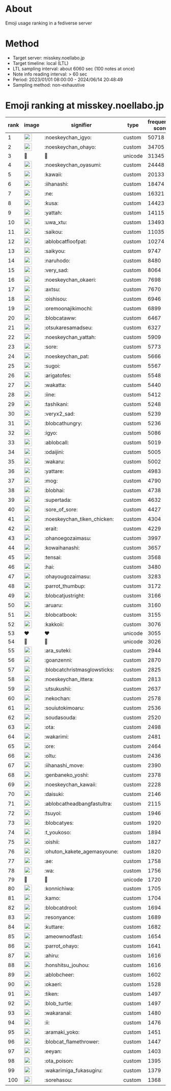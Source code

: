 # About
Emoji usage ranking in a fediverse server

# Method
- Target server: misskey.noellabo.jp
- Target timeline: local (LTL)
- LTL sampling interval: about 6060 sec (100 notes at once)
- Note info reading interval: > 60 sec
- Period: 2023/01/01 08:00:00 - 2024/06/14 20:48:49 
- Sampling method: non-exhaustive

# Emoji ranking at misskey.noellabo.jp

|rank|image|signifier|type|frequency score|
|----|----|----|----|----|
|1|<img height="24" src="https://misskey.noellabo.jp/emoji/noeskeychan_igyo.webp">|:noeskeychan_igyo:|custom|50718|
|2|<img height="24" src="https://misskey.noellabo.jp/emoji/noeskeychan_ohayo.webp">|:noeskeychan_ohayo:|custom|34705|
|3|🎉|🎉|unicode|31345|
|4|<img height="24" src="https://misskey.noellabo.jp/emoji/noeskeychan_oyasumi.webp">|:noeskeychan_oyasumi:|custom|24448|
|5|<img height="24" src="https://misskey.noellabo.jp/emoji/kawaii.webp">|:kawaii:|custom|20133|
|6|<img height="24" src="https://misskey.noellabo.jp/emoji/iihanashi.webp">|:iihanashi:|custom|18474|
|7|<img height="24" src="https://misskey.noellabo.jp/emoji/ne.webp">|:ne:|custom|16321|
|8|<img height="24" src="https://misskey.noellabo.jp/emoji/kusa.webp">|:kusa:|custom|14423|
|9|<img height="24" src="https://misskey.noellabo.jp/emoji/yattah.webp">|:yattah:|custom|14115|
|10|<img height="24" src="https://misskey.noellabo.jp/emoji/uwa_xtu.webp">|:uwa_xtu:|custom|13493|
|11|<img height="24" src="https://misskey.noellabo.jp/emoji/saikou.webp">|:saikou:|custom|11035|
|12|<img height="24" src="https://misskey.noellabo.jp/emoji/ablobcatfloofpat.webp">|:ablobcatfloofpat:|custom|10274|
|13|<img height="24" src="https://misskey.noellabo.jp/emoji/saikyou.webp">|:saikyou:|custom|9747|
|14|<img height="24" src="https://misskey.noellabo.jp/emoji/naruhodo.webp">|:naruhodo:|custom|8480|
|15|<img height="24" src="https://misskey.noellabo.jp/emoji/very_sad.webp">|:very_sad:|custom|8064|
|16|<img height="24" src="https://misskey.noellabo.jp/emoji/noeskeychan_okaeri.webp">|:noeskeychan_okaeri:|custom|7698|
|17|<img height="24" src="https://misskey.noellabo.jp/emoji/axtsu.webp">|:axtsu:|custom|7670|
|18|<img height="24" src="https://misskey.noellabo.jp/emoji/oishisou.webp">|:oishisou:|custom|6946|
|19|<img height="24" src="https://misskey.noellabo.jp/emoji/oremoonajikimochi.webp">|:oremoonajikimochi:|custom|6899|
|20|<img height="24" src="https://misskey.noellabo.jp/emoji/blobcataww.webp">|:blobcataww:|custom|6467|
|21|<img height="24" src="https://misskey.noellabo.jp/emoji/otsukaresamadseu.webp">|:otsukaresamadseu:|custom|6327|
|22|<img height="24" src="https://misskey.noellabo.jp/emoji/noeskeychan_yattah.webp">|:noeskeychan_yattah:|custom|5909|
|23|<img height="24" src="https://misskey.noellabo.jp/emoji/sore.webp">|:sore:|custom|5773|
|24|<img height="24" src="https://misskey.noellabo.jp/emoji/noeskeychan_pat.webp">|:noeskeychan_pat:|custom|5666|
|25|<img height="24" src="https://misskey.noellabo.jp/emoji/sugoi.webp">|:sugoi:|custom|5567|
|26|<img height="24" src="https://misskey.noellabo.jp/emoji/arigatofes.webp">|:arigatofes:|custom|5548|
|27|<img height="24" src="https://misskey.noellabo.jp/emoji/wakatta.webp">|:wakatta:|custom|5440|
|28|<img height="24" src="https://misskey.noellabo.jp/emoji/iine.webp">|:iine:|custom|5412|
|29|<img height="24" src="https://misskey.noellabo.jp/emoji/tashikani.webp">|:tashikani:|custom|5248|
|30|<img height="24" src="https://misskey.noellabo.jp/emoji/veryx2_sad.webp">|:veryx2_sad:|custom|5239|
|31|<img height="24" src="https://misskey.noellabo.jp/emoji/blobcathungry.webp">|:blobcathungry:|custom|5236|
|32|<img height="24" src="https://misskey.noellabo.jp/emoji/igyo.webp">|:igyo:|custom|5086|
|33|<img height="24" src="https://misskey.noellabo.jp/emoji/ablobcall.webp">|:ablobcall:|custom|5019|
|34|<img height="24" src="https://misskey.noellabo.jp/emoji/odaijini.webp">|:odaijini:|custom|5005|
|35|<img height="24" src="https://misskey.noellabo.jp/emoji/wakaru.webp">|:wakaru:|custom|5002|
|36|<img height="24" src="https://misskey.noellabo.jp/emoji/yattare.webp">|:yattare:|custom|4983|
|37|<img height="24" src="https://misskey.noellabo.jp/emoji/mog.webp">|:mog:|custom|4790|
|38|<img height="24" src="https://misskey.noellabo.jp/emoji/blobhai.webp">|:blobhai:|custom|4738|
|39|<img height="24" src="https://misskey.noellabo.jp/emoji/supertada.webp">|:supertada:|custom|4632|
|40|<img height="24" src="https://misskey.noellabo.jp/emoji/sore_of_sore.webp">|:sore_of_sore:|custom|4427|
|41|<img height="24" src="https://misskey.noellabo.jp/emoji/noeskeychan_tiken_chicken.webp">|:noeskeychan_tiken_chicken:|custom|4304|
|42|<img height="24" src="https://misskey.noellabo.jp/emoji/erait.webp">|:erait:|custom|4229|
|43|<img height="24" src="https://misskey.noellabo.jp/emoji/ohanoegozaimasu.webp">|:ohanoegozaimasu:|custom|3997|
|44|<img height="24" src="https://misskey.noellabo.jp/emoji/kowaihanashi.webp">|:kowaihanashi:|custom|3657|
|45|<img height="24" src="https://misskey.noellabo.jp/emoji/tensai.webp">|:tensai:|custom|3568|
|46|<img height="24" src="https://misskey.noellabo.jp/emoji/hai.webp">|:hai:|custom|3480|
|47|<img height="24" src="https://misskey.noellabo.jp/emoji/ohayougozaimasu.webp">|:ohayougozaimasu:|custom|3283|
|48|<img height="24" src="https://misskey.noellabo.jp/emoji/parrot_thumbup.webp">|:parrot_thumbup:|custom|3172|
|49|<img height="24" src="https://misskey.noellabo.jp/emoji/blobcatjustright.webp">|:blobcatjustright:|custom|3166|
|50|<img height="24" src="https://misskey.noellabo.jp/emoji/aruaru.webp">|:aruaru:|custom|3160|
|51|<img height="24" src="https://misskey.noellabo.jp/emoji/blobcatbook.webp">|:blobcatbook:|custom|3155|
|52|<img height="24" src="https://misskey.noellabo.jp/emoji/kakkoii.webp">|:kakkoii:|custom|3076|
|53|❤|❤|unicode|3055|
|54|🍗|🍗|unicode|3026|
|55|<img height="24" src="https://misskey.noellabo.jp/emoji/ara_suteki.webp">|:ara_suteki:|custom|2944|
|56|<img height="24" src="https://misskey.noellabo.jp/emoji/goanzenni.webp">|:goanzenni:|custom|2870|
|57|<img height="24" src="https://misskey.noellabo.jp/emoji/blobcatchristmasglowsticks.webp">|:blobcatchristmasglowsticks:|custom|2825|
|58|<img height="24" src="https://misskey.noellabo.jp/emoji/noeskeychan_ittera.webp">|:noeskeychan_ittera:|custom|2813|
|59|<img height="24" src="https://misskey.noellabo.jp/emoji/utsukushii.webp">|:utsukushii:|custom|2637|
|60|<img height="24" src="https://misskey.noellabo.jp/emoji/nekochan.webp">|:nekochan:|custom|2578|
|61|<img height="24" src="https://misskey.noellabo.jp/emoji/souiutokimoaru.webp">|:souiutokimoaru:|custom|2536|
|62|<img height="24" src="https://misskey.noellabo.jp/emoji/soudasouda.webp">|:soudasouda:|custom|2520|
|63|<img height="24" src="https://misskey.noellabo.jp/emoji/ota.webp">|:ota:|custom|2498|
|64|<img height="24" src="https://misskey.noellabo.jp/emoji/wakarimi.webp">|:wakarimi:|custom|2481|
|65|<img height="24" src="https://misskey.noellabo.jp/emoji/ore.webp">|:ore:|custom|2464|
|66|<img height="24" src="https://misskey.noellabo.jp/emoji/oltu.webp">|:oltu:|custom|2436|
|67|<img height="24" src="https://misskey.noellabo.jp/emoji/iihanashi_move.webp">|:iihanashi_move:|custom|2390|
|68|<img height="24" src="https://misskey.noellabo.jp/emoji/genbaneko_yoshi.webp">|:genbaneko_yoshi:|custom|2378|
|69|<img height="24" src="https://misskey.noellabo.jp/emoji/noeskeychan_kawaii.webp">|:noeskeychan_kawaii:|custom|2228|
|70|<img height="24" src="https://misskey.noellabo.jp/emoji/daisuki.webp">|:daisuki:|custom|2146|
|71|<img height="24" src="https://misskey.noellabo.jp/emoji/ablobcatheadbangfastultra.webp">|:ablobcatheadbangfastultra:|custom|2115|
|72|<img height="24" src="https://misskey.noellabo.jp/emoji/tsuyoi.webp">|:tsuyoi:|custom|1946|
|73|<img height="24" src="https://misskey.noellabo.jp/emoji/blobcatyes.webp">|:blobcatyes:|custom|1920|
|74|<img height="24" src="https://misskey.noellabo.jp/emoji/t_youkoso.webp">|:t_youkoso:|custom|1894|
|75|<img height="24" src="https://misskey.noellabo.jp/emoji/oishii.webp">|:oishii:|custom|1827|
|76|<img height="24" src="https://misskey.noellabo.jp/emoji/ohuton_kakete_agemasyoune.webp">|:ohuton_kakete_agemasyoune:|custom|1820|
|77|<img height="24" src="https://misskey.noellabo.jp/emoji/ae.webp">|:ae:|custom|1758|
|78|<img height="24" src="https://misskey.noellabo.jp/emoji/wa.webp">|:wa:|custom|1756|
|79|👀|👀|unicode|1720|
|80|<img height="24" src="https://misskey.noellabo.jp/emoji/konnichiwa.webp">|:konnichiwa:|custom|1705|
|81|<img height="24" src="https://misskey.noellabo.jp/emoji/kamo.webp">|:kamo:|custom|1704|
|82|<img height="24" src="https://misskey.noellabo.jp/emoji/blobcatdrool.webp">|:blobcatdrool:|custom|1694|
|83|<img height="24" src="https://misskey.noellabo.jp/emoji/resonyance.webp">|:resonyance:|custom|1689|
|84|<img height="24" src="https://misskey.noellabo.jp/emoji/kuttare.webp">|:kuttare:|custom|1682|
|85|<img height="24" src="https://misskey.noellabo.jp/emoji/ameownodfast.webp">|:ameownodfast:|custom|1654|
|86|<img height="24" src="https://misskey.noellabo.jp/emoji/parrot_ohayo.webp">|:parrot_ohayo:|custom|1641|
|87|<img height="24" src="https://misskey.noellabo.jp/emoji/ahiru.webp">|:ahiru:|custom|1616|
|88|<img height="24" src="https://misskey.noellabo.jp/emoji/honshitsu_jouhou.webp">|:honshitsu_jouhou:|custom|1616|
|89|<img height="24" src="https://misskey.noellabo.jp/emoji/ablobcheer.webp">|:ablobcheer:|custom|1602|
|90|<img height="24" src="https://misskey.noellabo.jp/emoji/okaeri.webp">|:okaeri:|custom|1528|
|91|<img height="24" src="https://misskey.noellabo.jp/emoji/tiken.webp">|:tiken:|custom|1497|
|92|<img height="24" src="https://misskey.noellabo.jp/emoji/blob_turtle.webp">|:blob_turtle:|custom|1497|
|93|<img height="24" src="https://misskey.noellabo.jp/emoji/wakaranai.webp">|:wakaranai:|custom|1480|
|94|<img height="24" src="https://misskey.noellabo.jp/emoji/ii.webp">|:ii:|custom|1476|
|95|<img height="24" src="https://misskey.noellabo.jp/emoji/aramaki_yoko.webp">|:aramaki_yoko:|custom|1451|
|96|<img height="24" src="https://misskey.noellabo.jp/emoji/blobcat_flamethrower.webp">|:blobcat_flamethrower:|custom|1447|
|97|<img height="24" src="https://misskey.noellabo.jp/emoji/eeyan.webp">|:eeyan:|custom|1403|
|98|<img height="24" src="https://misskey.noellabo.jp/emoji/ota_poison.webp">|:ota_poison:|custom|1395|
|99|<img height="24" src="https://misskey.noellabo.jp/emoji/wakarimiga_fukasugiru.webp">|:wakarimiga_fukasugiru:|custom|1379|
|100|<img height="24" src="https://misskey.noellabo.jp/emoji/sorehasou.webp">|:sorehasou:|custom|1368|
